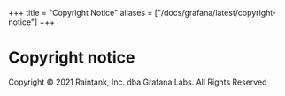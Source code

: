 +++
title = "Copyright Notice"
aliases = ["/docs/grafana/latest/copyright-notice"]
+++

# Copyright notice

Copyright &#169; 2021 Raintank, Inc. dba Grafana Labs. All Rights Reserved
